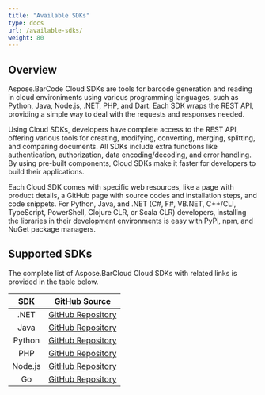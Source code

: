 ```yaml
---
title: "Available SDKs"
type: docs
url: /available-sdks/
weight: 80
---
```


## **Overview**
Aspose.BarCode Cloud SDKs are tools for barcode generation and reading in cloud environiments using various programming languages, such as Python, Java, Node.js, .NET, PHP, and Dart. Each SDK wraps the REST API, providing a simple way to deal with the requests and responses needed.

Using Cloud SDKs, developers have complete access to the REST API, offering various tools for creating, modifying, converting, merging, splitting, and comparing documents. All SDKs include extra functions like authentication, authorization, data encoding/decoding, and error handling. By using pre-built components, Cloud SDKs make it faster for developers to build their applications.

Each Cloud SDK comes with specific web resources, like a page with product details, a GitHub page with source codes and installation steps, and code snippets. For Python, Java, and .NET (C#, F#, VB.NET, C++/CLI, TypeScript, PowerShell, Clojure CLR, or Scala CLR) developers, installing the libraries in their development environments is easy with PyPi, npm, and NuGet package managers.


## **Supported SDKs**
The complete list of Aspose.BarCloud Cloud SDKs with related links is provided in the table below.
  
|SDK|GitHub Source| 
| :-: | :-: |  
|.NET|[GitHub Repository](https://github.com/aspose-barcode-cloud/aspose-barcode-cloud-dotnet)|
|Java|[GitHub Repository](https://github.com/aspose-barcode-cloud/aspose-barcode-cloud-java)|
|Python|[GitHub Repository](https://github.com/aspose-barcode-cloud/aspose-barcode-cloud-python)|
|PHP|[GitHub Repository](https://github.com/aspose-barcode-cloud/aspose-barcode-cloud-php)|
|Node.js|[GitHub Repository](https://github.com/aspose-barcode-cloud/aspose-barcode-cloud-node)|
|Go|[GitHub Repository](https://github.com/aspose-barcode-cloud/aspose-barcode-cloud-go)|
  


